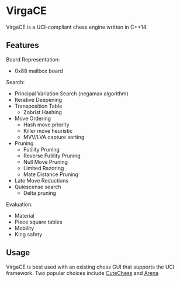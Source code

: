 # VirgaCE

VirgaCE is a UCI-compliant chess engine written in C++14. 


## Features

Board Representation:
  - 0x88 mailbox board

Search: 
  - Principal Variation Search (negamax algorithm)
  - Iterative Deepening
  - Transposition Table
    - Zobrist Hashing
  - Move Ordering
    - Hash move priority
    - Killer move heuristic
    - MVV/LVA capture sorting
  - Pruning
    - Futility Pruning
    - Reverse Futility Pruning
    - Null Move Pruning
    - Limited Razoring 
    - Mate Distance Pruning
  - Late Move Reductions
  - Quiescense search
    - Delta pruning

Evaluation: 
  - Material 
  - Piece square tables
  - Mobility
  - King safety

## Usage

VirgaCE is best used with an existing chess GUI that supports the UCI framework. Two popular choices include [CuteChess](https://cutechess.com/) and [Arena](http://www.playwitharena.de/)
